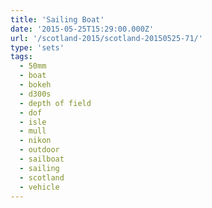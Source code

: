 ```yaml
---
title: 'Sailing Boat'
date: '2015-05-25T15:29:00.000Z'
url: '/scotland-2015/scotland-20150525-71/'
type: 'sets'
tags:
  - 50mm
  - boat
  - bokeh
  - d300s
  - depth of field
  - dof
  - isle
  - mull
  - nikon
  - outdoor
  - sailboat
  - sailing
  - scotland
  - vehicle
---
```

